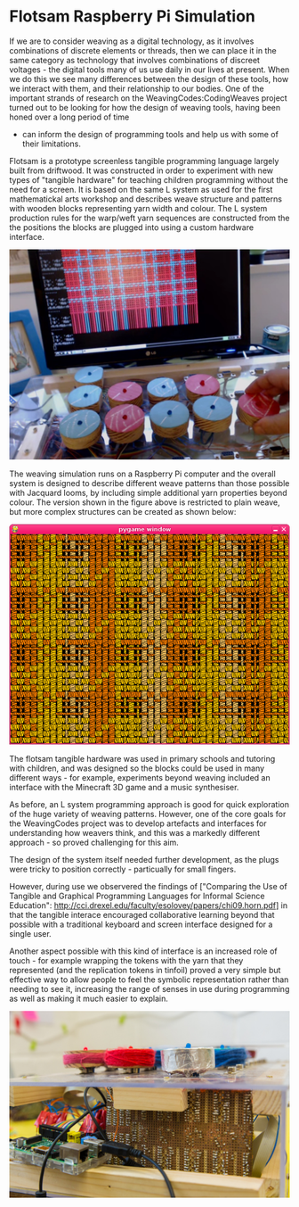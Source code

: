 # Flotsam Raspberry Pi Simulation

If we are to consider weaving as a digital technology, as it involves
combinations of discrete elements or threads, then we can place it in
the same category as technology that involves combinations of discreet
voltages - the digital tools many of us use daily in our lives at
present. When we do this we see many differences between the design of
these tools, how we interact with them, and their relationship to our
bodies. One of the important strands of research on the
WeavingCodes:CodingWeaves project turned out to be looking for how the
design of weaving tools, having been honed over a long period of time
- can inform the design of programming tools and help us with some of
their limitations.

Flotsam is a prototype screenless tangible programming language
largely built from driftwood. It was constructed in order to
experiment with new types of "tangible hardware" for teaching children
programming without the need for a screen. It is based on the same L
system as used for the first mathematickal arts workshop and describes
weave structure and patterns with wooden blocks representing yarn
width and colour. The L system production rules for the warp/weft yarn
sequences are constructed from the the positions the blocks are
plugged into using a custom hardware interface.

![](figures/flotsam.jpg)

The weaving simulation runs on a Raspberry Pi computer and the overall
system is designed to describe different weave patterns than those
possible with Jacquard looms, by including simple additional yarn
properties beyond colour. The version shown in the figure above is
restricted to plain weave, but more complex structures can be created
as shown below:

![](figures/star.png)

The flotsam tangible hardware was used in primary schools and tutoring
with children, and was designed so the blocks could be used in many
different ways - for example, experiments beyond weaving included an
interface with the Minecraft 3D game and a music synthesiser.

As before, an L system programming approach is good for quick
exploration of the huge variety of weaving patterns. However, one of
the core goals for the WeavingCodes project was to develop artefacts
and interfaces for understanding how weavers think, and this was a
markedly different approach - so proved challenging for this aim.

The design of the system itself needed further development, as the
plugs were tricky to position correctly - particually for small
fingers.

However, during use we observered the findings of ["Comparing the Use
of Tangible and Graphical Programming Languages for Informal Science
Education":
http://cci.drexel.edu/faculty/esolovey/papers/chi09.horn.pdf] in that
the tangible interace encouraged collaborative learning beyond that
possible with a traditional keyboard and screen interface designed for
a single user. 

Another aspect possible with this kind of interface is an increased
role of touch - for example wrapping the tokens with the yarn that
they represented (and the replication tokens in tinfoil) proved a very
simple but effective way to allow people to feel the symbolic
representation rather than needing to see it, increasing the range of
senses in use during programming as well as making it much easier to
explain.

![](figures/flotsam-wrapping.jpg)
